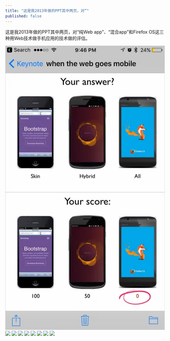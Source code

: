 ```yaml
---
title: "这是我2013年做的PPT其中两页，对“"
published: false
---
```

这是我2013年做的PPT其中两页，对“纯Web app”、“混合app”和Firefox OS这三种用Web技术做手机应用的技术做的评估。

![](./1.jpg)
![](./2.jpg)
![](./3.jpg)
![](./4.jpg)
![](./5.jpg)
![](./6.jpg)
![](./7.jpg)
![](./8.jpg)
![](./9.jpg)
